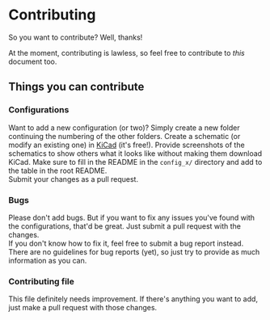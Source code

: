 # Contributing

So you want to contribute?
Well, thanks!

At the moment, contributing is lawless, so feel free to contribute to *this* document too.

## Things you can contribute

### Configurations

Want to add a new configuration (or two)?
Simply create a new folder continuing the numbering of the other folders.
Create a schematic (or modify an existing one) in [KiCad](https://kicad-pcb.org/download/) (it's free!).
Provide screenshots of the schematics to show others what it looks like without making them download KiCad.
Make sure to fill in the README in the `config_x/` directory and add to the table in the root README.  
Submit your changes as a pull request.

### Bugs

Please don't add bugs.
But if you want to fix any issues you've found with the configurations, that'd be great.
Just submit a pull request with the changes.  
If you don't know how to fix it, feel free to submit a bug report instead.
There are no guidelines for bug reports (yet), so just try to provide as much information as you can.

### Contributing file

This file definitely needs improvement.
If there's anything you want to add, just make a pull request with those changes.
